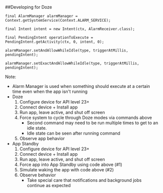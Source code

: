##Developing for Doze

<pre><code class="java" data-noescape>final <span class="type-name">AlarmManager</span> alarmManager = <span class="type-name">Context</span>.getSystemService(<span class="type-name">Context</span>.<span class="constant">ALARM_SERVICE</span>);

final <span class="type-name">Intent</span> intent = new <span class="type-name">Intent</span>(ctx, <span class="type-name">AlarmReceiver</span>.class);

final <span class="type-name">PendingIntent</span> operationToExecute = <span class="type-name">PendingIntent</span>.getActivity(ctx, 0, intent, 0);

alarmManager.setAndAllowWhileIdle(type, triggerAtMillis, pendingIntent);

alarmManager.setExactAndAllowWhileIdle(type, triggerAtMillis, pendingIntent);
</code></pre>

Note:
+ Alarm Manager is used when something should execute at a certain time even when the app isn't running
+ Doze
    1. Configure device for API level 23+
    2. Connect device + Install app
    3. Run app, leave active, and shut off screen
    4. Force system to cycle through Doze modes via commands above
        + Second command may need to be run multiple times to get to an idle state.
        + Idle state can be seen after running command
    5. Observe app behavior
+ App Standby
    1. Configure device for API level 23+
    2. Connect device + Install app
    3. Run app, leave active, and shut off screen
    4. Force app into App Standby using code above (#1)
    5. Simulate waking the app with code above (#2)
    6. Observe behavior
        + Take special care that notifications and background jobs continue as expected